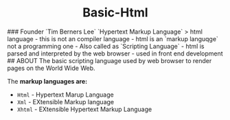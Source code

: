 <div align="center">
 <h1>Basic-Html</h1>
</div>  
### Founder `Tim Berners Lee`
`Hypertext Markup Language`
>  html language
   - this  is not an  compiler language
   - html is an `markup languqge` not a programming one
   - Also called as `Scripting Language`
   - html is parsed and interpreted by the web browser
   - used in front end development
## ABOUT
The basic scripting language used by web browser to render pages on the World Wide Web.

The **markup languages are:**
   * `Html` - Hypertext Marup Language
   * `Xml` - EXtensible Markup language
   * `Xhtml` - EXtensible Hypertext Markup Language 
